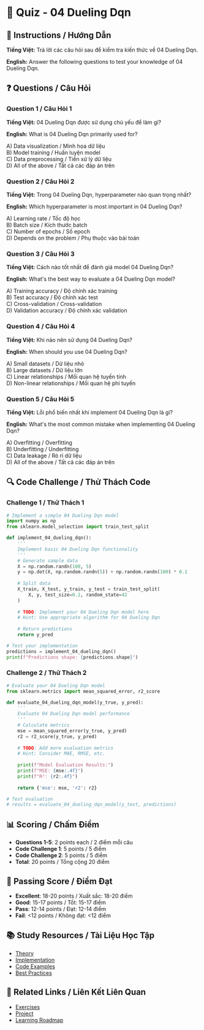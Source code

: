 # 🧠 Quiz - 04 Dueling Dqn

## 📝 Instructions / Hướng Dẫn

**Tiếng Việt:** Trả lời các câu hỏi sau để kiểm tra kiến thức về 04 Dueling Dqn.

**English:** Answer the following questions to test your knowledge of 04 Dueling Dqn.

## ❓ Questions / Câu Hỏi

### Question 1 / Câu Hỏi 1
**Tiếng Việt:** 04 Dueling Dqn được sử dụng chủ yếu để làm gì?

**English:** What is 04 Dueling Dqn primarily used for?

A) Data visualization / Minh họa dữ liệu  
B) Model training / Huấn luyện model  
C) Data preprocessing / Tiền xử lý dữ liệu  
D) All of the above / Tất cả các đáp án trên

### Question 2 / Câu Hỏi 2
**Tiếng Việt:** Trong 04 Dueling Dqn, hyperparameter nào quan trọng nhất?

**English:** Which hyperparameter is most important in 04 Dueling Dqn?

A) Learning rate / Tốc độ học  
B) Batch size / Kích thước batch  
C) Number of epochs / Số epoch  
D) Depends on the problem / Phụ thuộc vào bài toán

### Question 3 / Câu Hỏi 3
**Tiếng Việt:** Cách nào tốt nhất để đánh giá model 04 Dueling Dqn?

**English:** What's the best way to evaluate a 04 Dueling Dqn model?

A) Training accuracy / Độ chính xác training  
B) Test accuracy / Độ chính xác test  
C) Cross-validation / Cross-validation  
D) Validation accuracy / Độ chính xác validation

### Question 4 / Câu Hỏi 4
**Tiếng Việt:** Khi nào nên sử dụng 04 Dueling Dqn?

**English:** When should you use 04 Dueling Dqn?

A) Small datasets / Dữ liệu nhỏ  
B) Large datasets / Dữ liệu lớn  
C) Linear relationships / Mối quan hệ tuyến tính  
D) Non-linear relationships / Mối quan hệ phi tuyến

### Question 5 / Câu Hỏi 5
**Tiếng Việt:** Lỗi phổ biến nhất khi implement 04 Dueling Dqn là gì?

**English:** What's the most common mistake when implementing 04 Dueling Dqn?

A) Overfitting / Overfitting  
B) Underfitting / Underfitting  
C) Data leakage / Rò rỉ dữ liệu  
D) All of the above / Tất cả các đáp án trên

## 🔍 Code Challenge / Thử Thách Code

### Challenge 1 / Thử Thách 1
```python
# Implement a simple 04 Dueling Dqn model
import numpy as np
from sklearn.model_selection import train_test_split

def implement_04_dueling_dqn():
    '''
    Implement basic 04 Dueling Dqn functionality
    '''
    # Generate sample data
    X = np.random.randn(100, 5)
    y = np.dot(X, np.random.randn(5)) + np.random.randn(100) * 0.1
    
    # Split data
    X_train, X_test, y_train, y_test = train_test_split(
        X, y, test_size=0.2, random_state=42
    )
    
    # TODO: Implement your 04 Dueling Dqn model here
    # Hint: Use appropriate algorithm for 04 Dueling Dqn
    
    # Return predictions
    return y_pred

# Test your implementation
predictions = implement_04_dueling_dqn()
print(f"Predictions shape: {predictions.shape}")
```

### Challenge 2 / Thử Thách 2
```python
# Evaluate your 04 Dueling Dqn model
from sklearn.metrics import mean_squared_error, r2_score

def evaluate_04_dueling_dqn_model(y_true, y_pred):
    '''
    Evaluate 04 Dueling Dqn model performance
    '''
    # Calculate metrics
    mse = mean_squared_error(y_true, y_pred)
    r2 = r2_score(y_true, y_pred)
    
    # TODO: Add more evaluation metrics
    # Hint: Consider MAE, RMSE, etc.
    
    print(f"Model Evaluation Results:")
    print(f"MSE: {mse:.4f}")
    print(f"R²: {r2:.4f}")
    
    return {'mse': mse, 'r2': r2}

# Test evaluation
# results = evaluate_04_dueling_dqn_model(y_test, predictions)
```

## 📊 Scoring / Chấm Điểm

- **Questions 1-5**: 2 points each / 2 điểm mỗi câu
- **Code Challenge 1**: 5 points / 5 điểm
- **Code Challenge 2**: 5 points / 5 điểm
- **Total**: 20 points / Tổng cộng 20 điểm

## 🎯 Passing Score / Điểm Đạt

- **Excellent**: 18-20 points / Xuất sắc: 18-20 điểm
- **Good**: 15-17 points / Tốt: 15-17 điểm  
- **Pass**: 12-14 points / Đạt: 12-14 điểm
- **Fail**: <12 points / Không đạt: <12 điểm

## 📚 Study Resources / Tài Liệu Học Tập

- [Theory](./THEORY_04_dueling_dqn.md)
- [Implementation](./IMPLEMENTATION_04_dueling_dqn.md)
- [Code Examples](./CODE_EXAMPLES_04_dueling_dqn.md)
- [Best Practices](./BEST_PRACTICES_04_dueling_dqn.md)

## 🔗 Related Links / Liên Kết Liên Quan

- [Exercises](./EXERCISES_04_dueling_dqn.md)
- [Project](./PROJECT_04_dueling_dqn.md)
- [Learning Roadmap](./LEARNING_ROADMAP_04_dueling_dqn.md)

